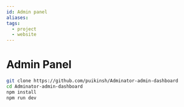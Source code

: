 ```yaml
---
id: Admin panel
aliases: 
tags:
  - project
  - website
---
```


# Admin Panel

```bash
git clone https://github.com/puikinsh/Adminator-admin-dashboard
cd Adminator-admin-dashboard
npm install
npm run dev
```
